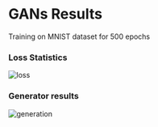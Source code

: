 # GANs Results
Training on MNIST dataset for 500 epochs

### Loss Statistics

![loss](https://user-images.githubusercontent.com/57009004/146655454-de979023-8a02-4744-a1fa-07540c7e1cff.png)
### Generator results

![generation](https://user-images.githubusercontent.com/57009004/146655462-b0829ec6-fef4-4f65-92c5-6090eb130b10.png)